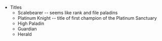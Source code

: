 
* Titles
	* Scalebearer -- seems like rank and file paladins
	* Platinum Knight -- title of first champion of the Platinum Sanctuary
	* High Paladin
	* Guardian
	* Herald